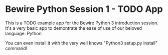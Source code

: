# Bewire Python Session 1 - TODO App

This is a TODO example app for the Bewire Python 3 introduction session. It's a very basic app to demontrate the ease of use of our beloved language: Python

You can even install it with the very well knows "Python3 setup.py install" command!